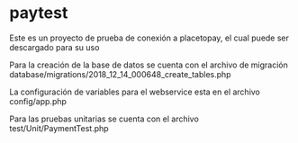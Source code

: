 # paytest
Este es un proyecto de prueba de conexión a placetopay,
el cual puede ser descargado para su uso

Para la creación de la base de datos
se cuenta con el archivo de migración database/migrations/2018_12_14_000648_create_tables.php

La configuración de variables 
para el webservice esta en el archivo config/app.php

Para las pruebas unitarias
se cuenta con el archivo test/Unit/PaymentTest.php